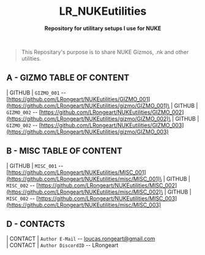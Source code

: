 <div align="center">
	<h1>LR_NUKEutilities</h1>
	<p>
		<b>Repository for utilitary setups I use for NUKE</b>
	</p>
	<br>
</div>


>This Repositary's purpose is to share NUKE Gizmos, .nk and other utilities.



## A - GIZMO TABLE OF CONTENT
| GITHUB    | `GIZMO_001` -- [https://github.com/LRongeart/NUKEutilities/GIZMO_001](https://github.com/LRongeart/NUKEutilities/gizmo/GIZMO_001)\
| GITHUB    | `GIZMO_002` -- [https://github.com/LRongeart/NUKEutilities/GIZMO_002](https://github.com/LRongeart/NUKEutilities/gizmo/GIZMO_002)\
| GITHUB    | `GIZMO_002` -- [https://github.com/LRongeart/NUKEutilities/GIZMO_003](https://github.com/LRongeart/NUKEutilities/gizmo/GIZMO_003)

## B - MISC TABLE OF CONTENT
| GITHUB    | `MISC_001` -- [https://github.com/LRongeart/NUKEutilities/MISC_001](https://github.com/LRongeart/NUKEutilities/misc/MISC_001)\
| GITHUB    | `MISC_002` -- [https://github.com/LRongeart/NUKEutilities/MISC_002](https://github.com/LRongeart/NUKEutilities/misc/MISC_002)\
| GITHUB    | `MISC_002` -- [https://github.com/LRongeart/NUKEutilities/MISC_003](https://github.com/LRongeart/NUKEutilities/misc/MISC_003)

## D - CONTACTS
| CONTACT     | `Author E-Mail` -- loucas.rongeart@gmail.com\
| CONTACT     | `Author DiscordID` -- LRongeart



